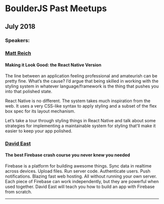 # BoulderJS Past Meetups

## July 2018

### Speakers:

### [Matt Reich](https://www.linkedin.com/in/matt-reich-6777a244/)

#### Making it Look Good: the React Native Version

The line between an application feeling professional and amateurish can be pretty fine. What’s the cause? I’d argue that being skilled in working with the styling system in whatever language/framework is the thing that pushes you into that polished state.

React Native is no different. The system takes much inspiration from the web. It uses a very CSS-like syntax to apply styling and a subset of the flex box spec for its layout mechanism.

Let’s take a tour through styling things in React Native and talk about some strategies for implementing a maintainable system for styling that’ll make it easier to keep your app polished.

### [David East](https://twitter.com/_davideast)

#### The best Firebase crash course you never knew you needed

Firebase is a platform for building awesome things. Sync data in realtime across devices. Upload files. Run server code. Authenticate users. Push notifications. Blazing fast web hosting. All without running your own server. Each piece of Firebase can work independently, but they are powerful when used together. David East will teach you how to build an app with Firebase from scratch.

---
